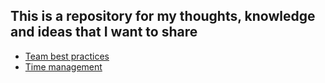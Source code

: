 ## This is a repository for my thoughts, knowledge and ideas that I want to share

- [Team best practices][link_team_best_proctices]
- [Time management][link_time_management]

[link_team_best_proctices]: team-best-practices.md
[link_time_management]: time-management.md

